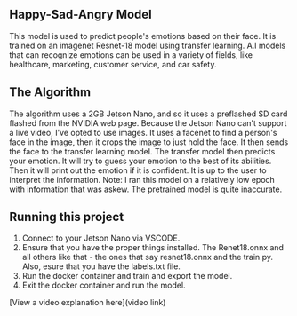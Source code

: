 ## Happy-Sad-Angry Model

This model is used to predict people's emotions based on their face. It is trained on an imagenet Resnet-18 model using transfer learning. A.I models that can recognize emotions can be used in a variety of fields, like healthcare, marketing, customer service, and car safety. 

## The Algorithm
The algorithm uses a 2GB Jetson Nano, and so it uses a preflashed SD card flashed from the NVIDIA web page. Because the Jetson Nano can't support a live video, I've opted to use images. It uses a facenet to find a person's face in the image, then it crops the image to just hold the face. It then sends the face to the transfer learning model. The transfer model then predicts your emotion. It will try to guess your emotion to the best of its abilities. Then it will print out the emotion if it is confident. It is up to the user to interpret the information.
Note: I ran this model on a relatively low epoch with information that was askew. The pretrained model is quite inaccurate. 

## Running this project
1. Connect to your Jetson Nano via VSCODE. 
2. Ensure that you have the proper things installed. The Renet18.onnx and all others like that - the ones that say resnet18.onnx and the train.py. Also, esure that you have the labels.txt file.
3. Run the docker container and train and export the model.
4. Exit the docker container and run the model. 

[View a video explanation here](video link)
